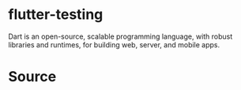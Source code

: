 # flutter-testing

Dart is an open-source, scalable programming language, with robust libraries and runtimes, for building web, server, and mobile apps.

# Source
